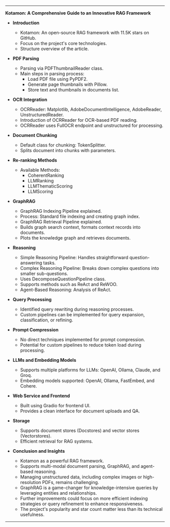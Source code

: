 

---

**Kotamon: A Comprehensive Guide to an Innovative RAG Framework**

- **Introduction**
  - Kotamon: An open-source RAG framework with 11.5K stars on GitHub.
  - Focus on the project's core technologies.
  - Structure overview of the article.

- **PDF Parsing**
  - Parsing via PDFThumbnailReader class.
  - Main steps in parsing process:
    - Load PDF file using PyPDF2.
    - Generate page thumbnails with Pillow.
    - Store text and thumbnails in documents list.

- **OCR Integration**
  - OCRReader: Matplotlib, AdobeDocumentIntelligence, AdobeReader, UnstructuredReader.
  - Introduction of OCRReader for OCR-based PDF reading.
  - OCRReader uses FullOCR endpoint and unstructured for processing.

- **Document Chunking**
  - Default class for chunking: TokenSplitter.
  - Splits document into chunks with parameters.

- **Re-ranking Methods**
  - Available Methods:
    - CoherentRanking
    - LLMRanking
    - LLMThematicScoring
    - LLMScoring

- **GraphRAG**
  - GraphRAG Indexing Pipeline explained.
  - Process: Standard file indexing and creating graph index.
  - GraphRAG Retrieval Pipeline explained.
  - Builds graph search context, formats context records into documents.
  - Plots the knowledge graph and retrieves documents.

- **Reasoning**
  - Simple Reasoning Pipeline: Handles straightforward question-answering tasks.
  - Complex Reasoning Pipeline: Breaks down complex questions into smaller sub-questions.
  - Uses DecomposeQuestionPipeline class.
  - Supports methods such as ReAct and ReWOO.
  - Agent-Based Reasoning: Analysis of ReAct.

- **Query Processing**	
  - Identified query rewriting during reasoning processes.
  - Custom pipelines can be implemented for query expansion, classification, or refining.

- **Prompt Compression**
  - No direct techniques implemented for prompt compression.
  - Potential for custom pipelines to reduce token load during processing.

- **LLMs and Embedding Models**
  - Supports multiple platforms for LLMs: OpenAI, Ollama, Claude, and Groq.
  - Embedding models supported: OpenAI, Ollama, FastEmbed, and Cohere.

- **Web Service and Frontend**
  - Built using Gradio for frontend UI.
  - Provides a clean interface for document uploads and QA.

- **Storage**
  - Supports document stores (Docstores) and vector stores (Vectorstores).
  - Efficient retrieval for RAG systems.

- **Conclusion and Insights**
  - Kotamon as a powerful RAG framework.
  - Supports multi-modal document parsing, GraphRAG, and agent-based reasoning.
  - Managing unstructured data, including complex images or high-resolution PDFs, remains challenging.
  - GraphRAG is a game-changer for knowledge-intensive queries by leveraging entities and relationships.
  - Further improvements could focus on more efficient indexing strategies or query refinement to enhance responsiveness.
  - The project's popularity and star count matter less than its technical usefulness.

---



